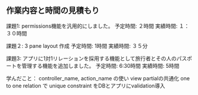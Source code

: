 ## 作業内容と時間の見積もり

課題1: permissions機能を汎用的にしました。
予定時間: ２時間
実績時間: １：３０時間

課題２: 3 pane layout 作成
予定時間: 1時間
実績時間: ３５分

課題3: アプリに1対1リレーションを採用する機能として旅行者とその人のパスポートを管理する機能を追加しました。
予定時間: 6:30時間
実績時間: 5時間

学んだこと：
controller_name, action_name の使い
view partialの共通化
one to one relation で unique constraint をDBとアプリにvalidation導入
